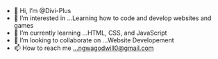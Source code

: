 - 👋 Hi, I’m @Divi-Plus
- 👀 I’m interested in ...Learning how to code and develop websites and games
- 🌱 I’m currently learning ...HTML, CSS, and JavaScript
- 💞️ I’m looking to collaborate on ...Website Developement 
- 📫 How to reach me ...ngwagodwill0@gmail.com

<!---
Divi-Plus/Divi-Plus is a ✨ special ✨ repository because its `README.md` (this file) appears on your GitHub profile.
You can click the Preview link to take a look at your changes.
--->
